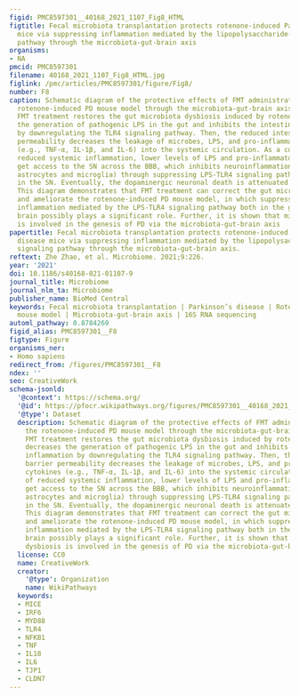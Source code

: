 ```yaml
---
figid: PMC8597301__40168_2021_1107_Fig8_HTML
figtitle: Fecal microbiota transplantation protects rotenone-induced Parkinson’s disease
  mice via suppressing inflammation mediated by the lipopolysaccharide-TLR4 signaling
  pathway through the microbiota-gut-brain axis
organisms:
- NA
pmcid: PMC8597301
filename: 40168_2021_1107_Fig8_HTML.jpg
figlink: /pmc/articles/PMC8597301/figure/Fig8/
number: F8
caption: Schematic diagram of the protective effects of FMT administration on the
  rotenone-induced PD mouse model through the microbiota-gut-brain axis. Briefly,
  FMT treatment restores the gut microbiota dysbiosis induced by rotenone, which decreases
  the generation of pathogenic LPS in the gut and inhibits the intestinal inflammation
  by downregulating the TLR4 signaling pathway. Then, the reduced intestinal barrier
  permeability decreases the leakage of microbes, LPS, and pro-inflammatory cytokines
  (e.g., TNF-α, IL-1β, and IL-6) into the systemic circulation. As a consequence of
  reduced systemic inflammation, lower levels of LPS and pro-inflammatory cytokines
  get access to the SN across the BBB, which inhibits neuroinflammation (activated
  astrocytes and microglia) through suppressing LPS-TLR4 signaling pathway activation
  in the SN. Eventually, the dopaminergic neuronal death is attenuated in the SN.
  This diagram demonstrates that FMT treatment can correct the gut microbiota dysbiosis
  and ameliorate the rotenone-induced PD mouse model, in which suppression of the
  inflammation mediated by the LPS-TLR4 signaling pathway both in the gut and the
  brain possibly plays a significant role. Further, it is shown that microbiota dysbiosis
  is involved in the genesis of PD via the microbiota-gut-brain axis
papertitle: Fecal microbiota transplantation protects rotenone-induced Parkinson’s
  disease mice via suppressing inflammation mediated by the lipopolysaccharide-TLR4
  signaling pathway through the microbiota-gut-brain axis.
reftext: Zhe Zhao, et al. Microbiome. 2021;9:226.
year: '2021'
doi: 10.1186/s40168-021-01107-9
journal_title: Microbiome
journal_nlm_ta: Microbiome
publisher_name: BioMed Central
keywords: Fecal microbiota transplantation | Parkinson’s disease | Rotenone-induced
  mouse model | Microbiota-gut-brain axis | 16S RNA sequencing
automl_pathway: 0.8784269
figid_alias: PMC8597301__F8
figtype: Figure
organisms_ner:
- Homo sapiens
redirect_from: /figures/PMC8597301__F8
ndex: ''
seo: CreativeWork
schema-jsonld:
  '@context': https://schema.org/
  '@id': https://pfocr.wikipathways.org/figures/PMC8597301__40168_2021_1107_Fig8_HTML.html
  '@type': Dataset
  description: Schematic diagram of the protective effects of FMT administration on
    the rotenone-induced PD mouse model through the microbiota-gut-brain axis. Briefly,
    FMT treatment restores the gut microbiota dysbiosis induced by rotenone, which
    decreases the generation of pathogenic LPS in the gut and inhibits the intestinal
    inflammation by downregulating the TLR4 signaling pathway. Then, the reduced intestinal
    barrier permeability decreases the leakage of microbes, LPS, and pro-inflammatory
    cytokines (e.g., TNF-α, IL-1β, and IL-6) into the systemic circulation. As a consequence
    of reduced systemic inflammation, lower levels of LPS and pro-inflammatory cytokines
    get access to the SN across the BBB, which inhibits neuroinflammation (activated
    astrocytes and microglia) through suppressing LPS-TLR4 signaling pathway activation
    in the SN. Eventually, the dopaminergic neuronal death is attenuated in the SN.
    This diagram demonstrates that FMT treatment can correct the gut microbiota dysbiosis
    and ameliorate the rotenone-induced PD mouse model, in which suppression of the
    inflammation mediated by the LPS-TLR4 signaling pathway both in the gut and the
    brain possibly plays a significant role. Further, it is shown that microbiota
    dysbiosis is involved in the genesis of PD via the microbiota-gut-brain axis
  license: CC0
  name: CreativeWork
  creator:
    '@type': Organization
    name: WikiPathways
  keywords:
  - MICE
  - IRF6
  - MYD88
  - TLR4
  - NFKB1
  - TNF
  - IL18
  - IL6
  - TJP1
  - CLDN7
---
```

